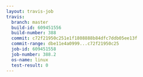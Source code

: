 ```yaml
---
layout: travis-job
travis:
  branch: master
  build-id: 609451556
  build-number: 388
  commit: c72f21950c251e1f1808888b84dfc7ddb05ee13f
  commit-range: dbe11e4a0999...c72f21950c25
  job-id: 609451558
  job-number: 388.2
  os-name: linux
  test-result: 0
---
```

